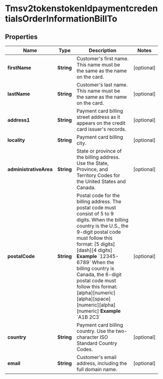 
# Tmsv2tokenstokenIdpaymentcredentialsOrderInformationBillTo

## Properties
Name | Type | Description | Notes
------------ | ------------- | ------------- | -------------
**firstName** | **String** | Customer&#39;s first name. This name must be the same as the name on the card.  |  [optional]
**lastName** | **String** | Customer&#39;s last name. This name must be the same as the name on the card.  |  [optional]
**address1** | **String** | Payment card billing street address as it appears on the credit card issuer&#39;s records.  |  [optional]
**locality** | **String** | Payment card billing city.  |  [optional]
**administrativeArea** | **String** | State or province of the billing address. Use the State, Province, and Territory Codes for the United States and Canada.  |  [optional]
**postalCode** | **String** | Postal code for the billing address. The postal code must consist of 5 to 9 digits.  When the billing country is the U.S., the 9-digit postal code must follow this format: [5 digits][dash][4 digits]  **Example** &#x60;12345-6789&#x60;  When the billing country is Canada, the 6-digit postal code must follow this format: [alpha][numeric][alpha][space][numeric][alpha][numeric]  **Example** &#x60;A1B 2C3&#x60;  |  [optional]
**country** | **String** | Payment card billing country. Use the two-character ISO Standard Country Codes.  |  [optional]
**email** | **String** | Customer&#39;s email address, including the full domain name.  |  [optional]



